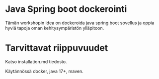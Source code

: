 # Java Spring boot dockerointi

Tämän workshopin idea on dockeroida java spring boot sovellus ja oppia hyviä tapoja oman kehitysympäristön ylläpitoon.

# Tarvittavat riippuvuudet
Katso installation.md tiedosto.

Käytännössä docker, java 17+, maven.
